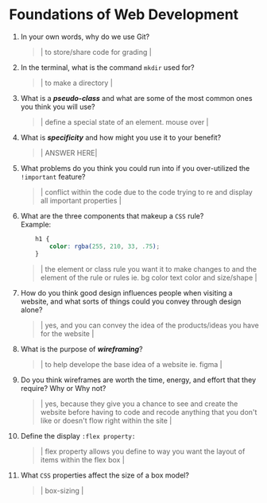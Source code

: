 # Foundations of Web Development
01. In your own words, why do we use Git?
    > | to store/share code for grading |

02. In the terminal, what is the command `mkdir` used for?
    > | to make a directory |

03. What is a ***pseudo-class*** and what are some of the most common ones you think you will use?
    > | define a special state of an element. mouse over |

04. What is ***specificity*** and how might you use it to your benefit?
    > | ANSWER HERE|

05. What problems do you think you could run into if you over-utilized the `!important` feature?
    > | conflict within the code due to the code trying to re and display all important properties |

06. What are the three components that makeup a `CSS` rule? <br> Example:

    ```css
        h1 {
            color: rgba(255, 210, 33, .75);
        }
    ```

    > | the element or class rule you want it to make changes to and the element of the rule or rules ie. bg color text color and size/shape |

07. How do you think good design influences people when visiting a website, and what sorts of things could you convey through design alone?
    > | yes, and you can convey the idea of the products/ideas you have for the website |

08. What is the purpose of ***wireframing***?
    > | to help develope the base idea of a website ie. figma |

09. Do you think wireframes are worth the time, energy, and effort that they require? Why or Why not?
    > | yes, because they give you a chance to see and create the website before having to code and recode anything that you don't like or doesn't flow right within the site |

10. Define the display `:flex property:`
    > | flex property allows you define to way you want the layout of items within the flex box  |

11. What `CSS` properties affect the size of a box model?
    > | box-sizing |
